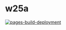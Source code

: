 # w25a

[![pages-build-deployment](https://github.com/lesolution-how/w25a/actions/workflows/pages/pages-build-deployment/badge.svg)](https://github.com/lesolution-how/w25a/actions/workflows/pages/pages-build-deployment)
